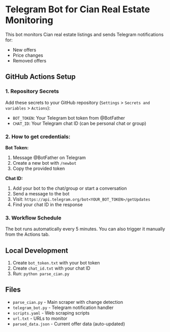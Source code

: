 # Telegram Bot for Cian Real Estate Monitoring

This bot monitors Cian real estate listings and sends Telegram notifications for:
- New offers
- Price changes
- Removed offers

## GitHub Actions Setup

### 1. Repository Secrets

Add these secrets to your GitHub repository (`Settings` > `Secrets and variables` > `Actions`):

- `BOT_TOKEN`: Your Telegram bot token from @BotFather
- `CHAT_ID`: Your Telegram chat ID (can be personal chat or group)

### 2. How to get credentials:

**Bot Token:**
1. Message @BotFather on Telegram
2. Create a new bot with `/newbot`
3. Copy the provided token

**Chat ID:**
1. Add your bot to the chat/group or start a conversation
2. Send a message to the bot
3. Visit: `https://api.telegram.org/bot<YOUR_BOT_TOKEN>/getUpdates`
4. Find your chat ID in the response

### 3. Workflow Schedule

The bot runs automatically every 5 minutes. You can also trigger it manually from the Actions tab.

## Local Development

1. Create `bot_token.txt` with your bot token
2. Create `chat_id.txt` with your chat ID  
3. Run: `python parse_cian.py`

## Files

- `parse_cian.py` - Main scraper with change detection
- `telegram_bot.py` - Telegram notification handler
- `scripts.yaml` - Web scraping scripts
- `url.txt` - URLs to monitor
- `parsed_data.json` - Current offer data (auto-updated)